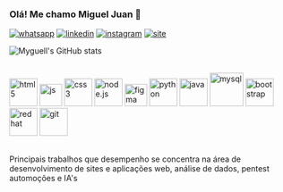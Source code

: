 
### Olá! Me chamo Miguel Juan 👋
[![whatsapp](https://img.shields.io/badge/WhatsApp-25D366?style=for-the-badge&logo=whatsapp&logoColor=white)](https://api.whatsapp.com/send?phone=8598133732)
[![linkedin](https://img.shields.io/badge/LinkedIn-0077B5?style=for-the-badge&logo=linkedin&logoColor=white)](https://www.linkedin.com/in/miguel-juan-ab64ab25b)
[![instagram](https://img.shields.io/badge/Instagram-E4405F?style=for-the-badge&logo=instagram&logoColor=white)](https://www.instagram.com/migueljuandev/)
[![site](https://img.shields.io/badge/website-000000?style=for-the-badge&logo=About.me&logoColor=white)](https://www.migueljuandev.com.br/)

![Myguell's GitHub stats](https://github-readme-stats.vercel.app/api?username=myguell-juan&show_icons=true&theme=radical)


<div style="display: inline_block"><br/>
  <img aling="center" alt="html5" width=50px src="https://cdn.jsdelivr.net/gh/devicons/devicon@latest/icons/html5/html5-original-wordmark.svg" />
  <img align="start" alt="js" width=40px src="https://cdn.jsdelivr.net/gh/devicons/devicon@latest/icons/javascript/javascript-original.svg" />
  <img aling="center" alt="css3" width=50px src="https://cdn.jsdelivr.net/gh/devicons/devicon@latest/icons/css3/css3-original-wordmark.svg" />
  <img aling="center" alt="node.js" width=50px src="https://cdn.jsdelivr.net/gh/devicons/devicon@latest/icons/nodejs/nodejs-original-wordmark.svg" />
  <img aling="center" alt="figma" width=40px src="https://cdn.jsdelivr.net/gh/devicons/devicon@latest/icons/figma/figma-original.svg" />
  <img aling="center" alt="python" width=50px src="https://cdn.jsdelivr.net/gh/devicons/devicon@latest/icons/python/python-original.svg" />
  <img aling="center" alt="java" width=50px src="https://cdn.jsdelivr.net/gh/devicons/devicon@latest/icons/java/java-original-wordmark.svg" />
  <img aling="center" alt="mysql" width=60px src="https://cdn.jsdelivr.net/gh/devicons/devicon@latest/icons/mysql/mysql-original-wordmark.svg" />
  <img aling="center" alt="bootstrap" width=50px src="https://cdn.jsdelivr.net/gh/devicons/devicon@latest/icons/bootstrap/bootstrap-original-wordmark.svg" />
  <img aling="center" alt="redhat" width=50px src="https://cdn.jsdelivr.net/gh/devicons/devicon@latest/icons/redhat/redhat-original-wordmark.svg" />
  <img aling="center" alt="git" width=50px src="https://cdn.jsdelivr.net/gh/devicons/devicon@latest/icons/git/git-original-wordmark.svg" />
</div>

##

Principais trabalhos que desempenho se concentra na área de desenvolvimento de sites e aplicações web, análise de dados, pentest
automoções e IA's
